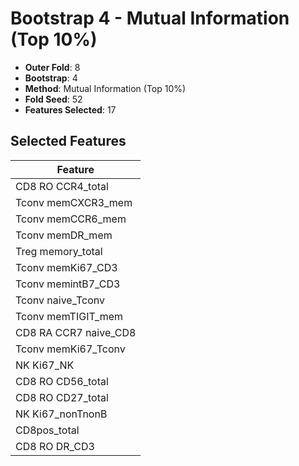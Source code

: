 # Bootstrap 4 - Mutual Information (Top 10%)

- **Outer Fold**: 8
- **Bootstrap**: 4
- **Method**: Mutual Information (Top 10%)
- **Fold Seed**: 52
- **Features Selected**: 17

## Selected Features

| Feature |
|---------|
| CD8 RO CCR4_total |
| Tconv memCXCR3_mem |
| Tconv memCCR6_mem |
| Tconv memDR_mem |
| Treg memory_total |
| Tconv memKi67_CD3 |
| Tconv memintB7_CD3 |
| Tconv naive_Tconv |
| Tconv memTIGIT_mem |
| CD8 RA CCR7 naive_CD8 |
| Tconv memKi67_Tconv |
| NK Ki67_NK |
| CD8 RO CD56_total |
| CD8 RO CD27_total |
| NK Ki67_nonTnonB |
| CD8pos_total |
| CD8 RO DR_CD3 |
